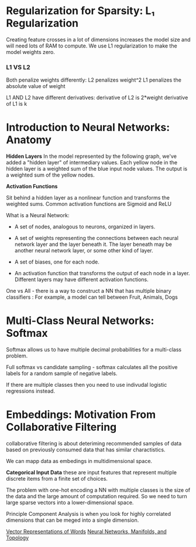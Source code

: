 # Regularization for Sparsity: L₁ Regularization

Creating feature crosses in a lot of dimensions increases the model size and will need lots of RAM to compute. We use L1 regularization to make the model weights zero. 

### L1 VS L2

Both penalize weights differently:
L2 penalizes weight^2
L1 penalizes the absolute value of weight

L1 AND L2 have different derivatives:
derivative of L2 is 2*weight
derivative of L1 is k

# Introduction to Neural Networks: Anatomy

**Hidden Layers**
In the model represented by the following graph, we've added a "hidden layer" of intermediary values. Each yellow node in the hidden layer is a weighted sum of the blue input node values. The output is a weighted sum of the yellow nodes.

**Activation Functions**

Sit behind a hidden layer as a nonlinear function and transforms the weighted sums. Common activation functions are Sigmoid and ReLU

What is a Neural Network:

- A set of nodes, analogous to neurons, organized in layers.
- A set of weights representing the connections between each neural network layer and the layer beneath it. The layer beneath may be another neural network layer, or some other kind of layer.
- A set of biases, one for each node.

- An activation function that transforms the output of each node in a layer. Different layers may have different activation functions.


One vs All -  there is a way to construct a NN that has multiple binary classifiers : For example, a model can tell between Fruit, Animals, Dogs 

# Multi-Class Neural Networks: Softmax

Softmax allows us to have multiple decimal probabilities for a multi-class problem. 

Full softmax vs candidate sampling - softmax calculates all the positive labels for a random sample of negative labels. 

If there are multiple classes then you need to use indivudal logistic regressions instead. 


# Embeddings: Motivation From Collaborative Filtering

collaborative filtering is about deteriming recommended samples of data based on previously consumed data that has similar charactistics. 

We can mapp data as embedings in multidimensional space. 

__Categorical Input Data__
these are input features that represent multiple discrete items from a finite set of
 choices.  

The problem with one-hot encoding a  NN with multiple classes is the size of the data and the large amount of computation required. So we need to turn large sparse vectors into a lower-dimensional space.

Principle Component Analysis is when you look for highly correlated dimensions that can be meged into a single dimension.


[Vector Representations of Words](https://www.tensorflow.org/tutorials/word2vec)
[Neural Networks, Manifolds, and Topology](http://colah.github.io/posts/2014-03-NN-Manifolds-Topology/)
